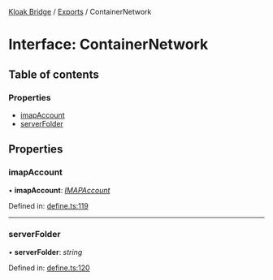 [Kloak Bridge](../README.md) / [Exports](../modules.md) / ContainerNetwork

# Interface: ContainerNetwork

## Table of contents

### Properties

- [imapAccount](containernetwork.md#imapaccount)
- [serverFolder](containernetwork.md#serverfolder)

## Properties

### imapAccount

• **imapAccount**: [*IMAPAccount*](imapaccount.md)

Defined in: [define.ts:119](https://github.com/CoNET-project/kloak-bridge/blob/944a10e/src/define.ts#L119)

___

### serverFolder

• **serverFolder**: *string*

Defined in: [define.ts:120](https://github.com/CoNET-project/kloak-bridge/blob/944a10e/src/define.ts#L120)
